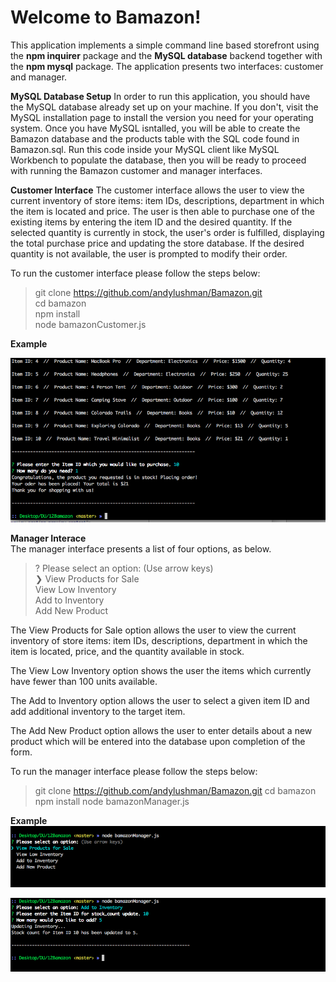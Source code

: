 Welcome to Bamazon!
===================

This application implements a simple command line based storefront using the **npm inquirer** package and the **MySQL database** backend together with the **npm mysql** package. The application presents two interfaces: customer and manager.

**MySQL Database Setup**
In order to run this application, you should have the MySQL database already set up on your machine. If you don't, visit the MySQL installation page to install the version you need for your operating system. Once you have MySQL isntalled, you will be able to create the Bamazon database and the products table with the SQL code found in Bamazon.sql. Run this code inside your MySQL client like MySQL Workbench to populate the database, then you will be ready to proceed with running the Bamazon customer and manager interfaces.

**Customer Interface**
The customer interface allows the user to view the current inventory of store items: item IDs, descriptions, department in which the item is located and price. The user is then able to purchase one of the existing items by entering the item ID and the desired quantity. If the selected quantity is currently in stock, the user's order is fulfilled, displaying the total purchase price and updating the store database. If the desired quantity is not available, the user is prompted to modify their order.

To run the customer interface please follow the steps below:

> git clone https://github.com/andylushman/Bamazon.git   
> cd bamazon       
> npm install     
> node bamazonCustomer.js      

**Example**

![node bamazonCustomer.js](https://github.com/andylushman/Bamazon/blob/master/Images/customer1.png)



**Manager Interace**  
The manager interface presents a list of four options, as below.

> ? Please select an option: (Use arrow keys)         
> ❯ View Products for Sale  
> View Low Inventory    
> Add to Inventory    
> Add New Product

The View Products for Sale option allows the user to view the current inventory of store items: item IDs, descriptions, department in which the item is located, price, and the quantity available in stock.

The View Low Inventory option shows the user the items which currently have fewer than 100 units available.

The Add to Inventory option allows the user to select a given item ID and add additional inventory to the target item.

The Add New Product option allows the user to enter details about a new product which will be entered into the database upon completion of the form.

To run the manager interface please follow the steps below:

> git clone https://github.com/andylushman/Bamazon.git
> cd bamazon
> npm install
> node bamazonManager.js

**Example**
![node bamazonCustomer.js](https://github.com/andylushman/Bamazon/blob/master/Images/manager2.png)

![node bamazonCustomer.js](https://github.com/andylushman/Bamazon/blob/master/Images/manager1.png)
